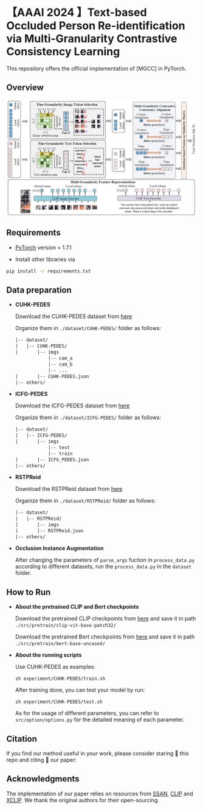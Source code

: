 # 【AAAI 2024 】Text-based Occluded Person Re-identification via Multi-Granularity Contrastive Consistency Learning

This repository offers the official implementation of [MGCC] in PyTorch.

## Overview

<img src="img/framework.png">


## Requirements

*   [PyTorch](https://pytorch.org/ "PyTorch") version = 1.7.1

*   Install other libraries via

```bash
pip install -r requirements.txt
```
## Data preparation

*  **CUHK-PEDES**

    Download the CUHK-PEDES dataset from [here](https://github.com/ShuangLI59/Person-Search-with-Natural-Language-Description) 
    
    Organize them in `./dataset/CUHK-PEDES/` folder as follows:
    ~~~
    |-- dataset/
    |   |-- CUHK-PEDES/
    |       |-- imgs
                |-- cam_a
                |-- cam_b
                |-- ...
    |       |-- CUHK-PEDES.json
    |-- others/
    ~~~

*  **ICFG-PEDES**

    Download the ICFG-PEDES dataset from [here](https://github.com/zifyloo/SSAN)   

    Organize them in `./dataset/ICFG-PEDES/` folder as follows:

    ~~~
    |-- dataset/
    |   |-- ICFG-PEDES/
    |       |-- imgs
                |-- test
                |-- train 
    |       |-- ICFG_PEDES.json
    |-- others/
    ~~~

*  **RSTPReid**

    Download the RSTPReid dataset from [here](https://github.com/njtechcvlab/rstpreid-dataset)   

    Organize them in `./dataset/RSTPReid/` folder as follows:

    ~~~
    |-- dataset/
    |   |-- RSTPReid/
    |       |-- imgs
    |       |-- RSTPReid.json
    |-- others/
    ~~~

* **Occlusion Instance Augmentation**

  After changing the parameters of `parse_args` fuction in `process_data.py` according to different datasets, run the `process_data.py` in the `dataset` folder.

## How to Run

* **About the pretrained CLIP and Bert checkpoints**

  Download the pretrained CLIP checkpoints from [here](https://huggingface.co/openai/clip-vit-base-patch32) and save it in path `./src/pretrain/clip-vit-base-patch32/`

  Download the pretrained Bert checkpoints from [here](https://huggingface.co/bert-base-uncased) and save it in path `./src/pretrain/bert-base-uncased/`

* **About the running scripts**

  Use CUHK-PEDES as examples:
  ```
  sh experiment/CUHK-PEDES/train.sh
  ```
  After training done, you can test your model by run:
    ```
    sh experiment/CUHK-PEDES/test.sh
    ```
  As for the usage of different parameters, you can refer to `src/option/options.py` for the detailed meaning of each parameter.
  
## Citation

If you find our method useful in your work, please consider staring 🌟 this repo and citing 📑 our paper:

## Acknowledgments

The implementation of our paper relies on resources from [SSAN](https://github.com/zifyloo/SSAN), [CLIP](https://github.com/openai/CLIP) and [XCLIP](https://github.com/xuguohai/X-CLIP). We thank the original authors for their open-sourcing.
